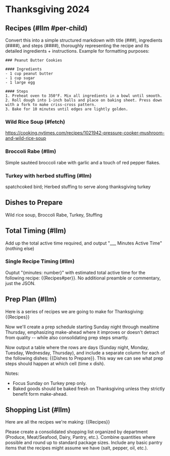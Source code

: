 # Thanksgiving 2024

## Recipes (#llm #per-child)

Convert this into a simple structured markdown with title (###), ingredients (####), and steps (####), thoroughly representing the recipe and its detailed ingredients + instructions. Example for formatting purposes:

    ### Peanut Butter Cookies

    #### Ingredients
    - 1 cup peanut butter
    - 1 cup sugar
    - 1 large egg

    #### Steps
    1. Preheat oven to 350°F. Mix all ingredients in a bowl until smooth.
    2. Roll dough into 1-inch balls and place on baking sheet. Press down with a fork to make criss-cross pattern.
    3. Bake for 10 minutes until edges are lightly golden.

### Wild Rice Soup  (#fetch)
https://cooking.nytimes.com/recipes/1021942-pressure-cooker-mushroom-and-wild-rice-soup

### Broccoli Rabe  (#llm)
Simple sautéed broccoli rabe with garlic and a touch of red pepper flakes.

### Turkey with herbed stuffing (#llm)

spatchcoked bird; Herbed stuffing to serve along thanksgiving turkey

## Dishes to Prepare
Wild rice soup, Broccoli Rabe, Turkey, Stuffing


## Total Timing (#llm)

Add up the total active time required, and output "___ Minutes Active Time" (nothing else)

### Single Recipe Timing (#llm)

Ouptut "{minutes: number}" with estimated total active time for the following recipe: {{Recipes#per}}. No additional preamble or commentary, just the JSON.

## Prep Plan  (#llm)

Here is a series of recipes we are going to make for Thanksgiving:
{{Recipes}}

Now we'll create a prep schedule starting Sunday night through mealtime Thursday, emphasizing make-ahead where it improves or doesn't detract from quality -- while also consolidating prep steps smartly.

Now output a table where the rows are days (Sunday night, Monday, Tuesday, Wednesday, Thursday), and include a separate column for each of the following dishes: {{Dishes to Prepare}}. This way we can see what prep steps should happen at which cell (time x dish).

Notes:
  * Focus Sunday on Turkey prep only.
  * Baked goods should be baked fresh on Thanksgiving unless they strictly benefit form make-ahead.

## Shopping List  (#llm)

Here are all the recipes we're making:
{{Recipes}}

Please create a consolidated shopping list organized by department (Produce, Meat/Seafood, Dairy, Pantry, etc.). Combine quantities where possible and round up to standard package sizes. Include any basic pantry items that the recipes might assume we have (salt, pepper, oil, etc.).